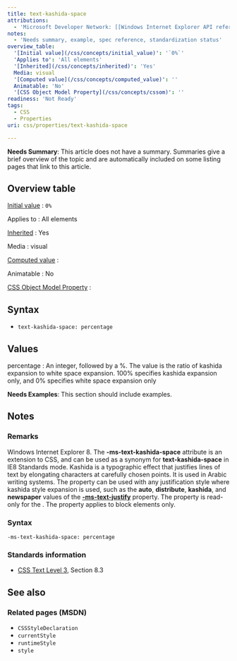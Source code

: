```yaml
---
title: text-kashida-space
attributions:
  - 'Microsoft Developer Network: [[Windows Internet Explorer API reference](http://msdn.microsoft.com/en-us/library/ie/hh828809%28v=vs.85%29.aspx) Article]'
notes:
  - 'Needs summary, example, spec reference, standardization status'
overview_table:
  '[Initial value](/css/concepts/initial_value)': '`0%`'
  'Applies to': 'All elements'
  '[Inherited](/css/concepts/inherited)': 'Yes'
  Media: visual
  '[Computed value](/css/concepts/computed_value)': ''
  Animatable: 'No'
  '[CSS Object Model Property](/css/concepts/cssom)': ''
readiness: 'Not Ready'
tags:
  - CSS
  - Properties
uri: css/properties/text-kashida-space

---
```

**Needs Summary**: This article does not have a summary. Summaries give a brief overview of the topic and are automatically included on some listing pages that link to this article.

## Overview table

[Initial value](/css/concepts/initial_value)
:   `0%`

Applies to
:   All elements

[Inherited](/css/concepts/inherited)
:   Yes

Media
:   visual

[Computed value](/css/concepts/computed_value)
:

Animatable
:   No

[CSS Object Model Property](/css/concepts/cssom)
:

## Syntax

-   `text-kashida-space: percentage`

## Values

percentage
:   An integer, followed by a %. The value is the ratio of kashida expansion to white space expansion. 100% specifies kashida expansion only, and 0% specifies white space expansion only

**Needs Examples**: This section should include examples.

## Notes

### Remarks

Windows Internet Explorer 8. The **-ms-text-kashida-space** attribute is an extension to CSS, and can be used as a synonym for **text-kashida-space** in IE8 Standards mode. Kashida is a typographic effect that justifies lines of text by elongating characters at carefully chosen points. It is used in Arabic writing systems. The property can be used with any justification style where kashida style expansion is used, such as the **auto**, **distribute**, **kashida**, and **newspaper** values of the [**-ms-text-justify**](/css/properties/text-justify) property. The property is read-only for the . The property applies to block elements only.

### Syntax

`-ms-text-kashida-space: percentage`

### Standards information

-   [CSS Text Level 3](http://go.microsoft.com/fwlink/p/?linkid=203766), Section 8.3

## See also

### Related pages (MSDN)

-   `CSSStyleDeclaration`
-   `currentStyle`
-   `runtimeStyle`
-   `style`
